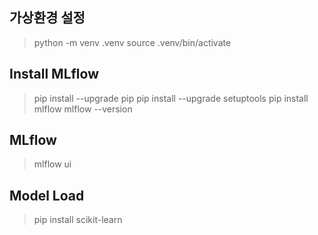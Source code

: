 ## 가상환경 설정
> python -m venv .venv
> source .venv/bin/activate

## Install MLflow
> pip install --upgrade pip
> pip install --upgrade setuptools
> pip install mlflow
> mlflow --version

## MLflow
> mlflow ui

## Model Load
> pip install scikit-learn
